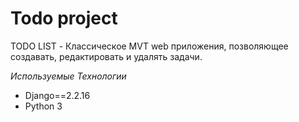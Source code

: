 # Todo project
TODO LIST - Классическое MVT web приложения, позволяющее создавать, редактировать и удалять задачи. 

_Используемые Технологии_
* Django==2.2.16
* Python 3
